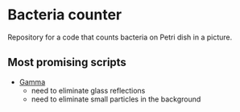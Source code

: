 # Bacteria counter

Repository for a code that counts bacteria on Petri dish in a picture.

## Most promising scripts
- [Gamma](src/gamma.py)
  - need to eliminate glass reflections
  - need to eliminate small particles in the background
